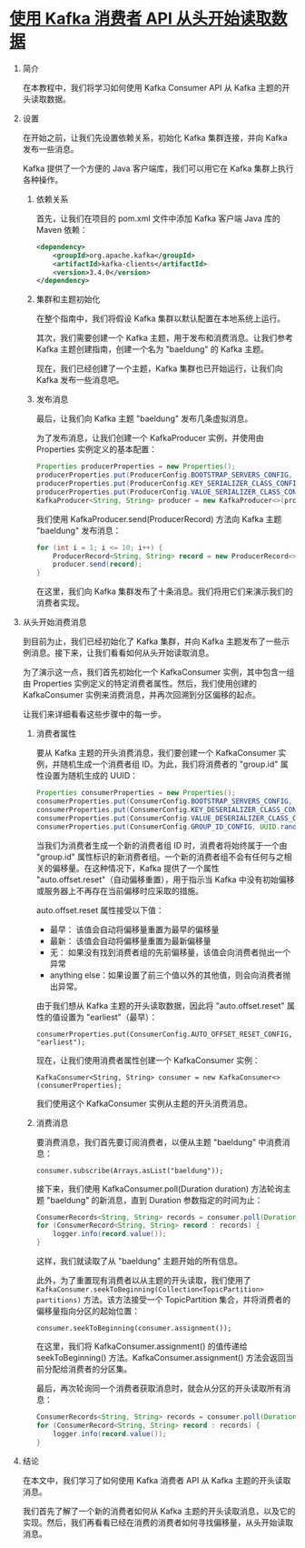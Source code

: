# [使用 Kafka 消费者 API 从头开始读取数据](https://www.baeldung.com/java-kafka-consumer-api-read)

1. 简介

    在本教程中，我们将学习如何使用 Kafka Consumer API 从 Kafka 主题的开头读取数据。

2. 设置

    在开始之前，让我们先设置依赖关系，初始化 Kafka 集群连接，并向 Kafka 发布一些消息。

    Kafka 提供了一个方便的 Java 客户端库，我们可以用它在 Kafka 集群上执行各种操作。

    1. 依赖关系

        首先，让我们在项目的 pom.xml 文件中添加 Kafka 客户端 Java 库的 Maven 依赖：

        ```xml
        <dependency>
            <groupId>org.apache.kafka</groupId>
            <artifactId>kafka-clients</artifactId>
            <version>3.4.0</version>
        </dependency>
        ```

    2. 集群和主题初始化

        在整个指南中，我们将假设 Kafka 集群以默认配置在本地系统上运行。

        其次，我们需要创建一个 Kafka 主题，用于发布和消费消息。让我们参考 Kafka 主题创建指南，创建一个名为 "baeldung" 的 Kafka 主题。

        现在，我们已经创建了一个主题，Kafka 集群也已开始运行，让我们向 Kafka 发布一些消息吧。

    3. 发布消息

        最后，让我们向 Kafka 主题 "baeldung" 发布几条虚拟消息。

        为了发布消息，让我们创建一个 KafkaProducer 实例，并使用由 Properties 实例定义的基本配置：

        ```java
        Properties producerProperties = new Properties();
        producerProperties.put(ProducerConfig.BOOTSTRAP_SERVERS_CONFIG, KAFKA_CONTAINER.getBootstrapServers());
        producerProperties.put(ProducerConfig.KEY_SERIALIZER_CLASS_CONFIG, StringSerializer.class.getName());
        producerProperties.put(ProducerConfig.VALUE_SERIALIZER_CLASS_CONFIG, StringSerializer.class.getName());
        KafkaProducer<String, String> producer = new KafkaProducer<>(producerProperties);
        ```

        我们使用 KafkaProducer.send(ProducerRecord) 方法向 Kafka 主题 "baeldung" 发布消息：

        ```java
        for (int i = 1; i <= 10; i++) {
            ProducerRecord<String, String> record = new ProducerRecord<>("baeldung", String.valueOf(i));
            producer.send(record);
        }
        ```

        在这里，我们向 Kafka 集群发布了十条消息。我们将用它们来演示我们的消费者实现。

3. 从头开始消费消息

    到目前为止，我们已经初始化了 Kafka 集群，并向 Kafka 主题发布了一些示例消息。接下来，让我们看看如何从头开始读取消息。

    为了演示这一点，我们首先初始化一个 KafkaConsumer 实例，其中包含一组由 Properties 实例定义的特定消费者属性。然后，我们使用创建的 KafkaConsumer 实例来消费消息，并再次回溯到分区偏移的起点。

    让我们来详细看看这些步骤中的每一步。

    1. 消费者属性

        要从 Kafka 主题的开头消费消息，我们要创建一个 KafkaConsumer 实例，并随机生成一个消费者组 ID。为此，我们将消费者的 "group.id" 属性设置为随机生成的 UUID：

        ```java
        Properties consumerProperties = new Properties();
        consumerProperties.put(ConsumerConfig.BOOTSTRAP_SERVERS_CONFIG, "localhost:9092");
        consumerProperties.put(ConsumerConfig.KEY_DESERIALIZER_CLASS_CONFIG, StringDeserializer.class.getName());
        consumerProperties.put(ConsumerConfig.VALUE_DESERIALIZER_CLASS_CONFIG, StringDeserializer.class.getName());
        consumerProperties.put(ConsumerConfig.GROUP_ID_CONFIG, UUID.randomUUID().toString());
        ```

        当我们为消费者生成一个新的消费者组 ID 时，消费者将始终属于一个由 "group.id" 属性标识的新消费者组。一个新的消费者组不会有任何与之相关的偏移量。在这种情况下，Kafka 提供了一个属性 "auto.offset.reset"（自动偏移重置），用于指示当 Kafka 中没有初始偏移或服务器上不再存在当前偏移时应采取的措施。

        auto.offset.reset 属性接受以下值：

        - 最早： 该值会自动将偏移量重置为最早的偏移量
        - 最新： 该值会自动将偏移量重置为最新偏移量
        - 无： 如果没有找到消费者组的先前偏移量，该值会向消费者抛出一个异常
        - anything else：如果设置了前三个值以外的其他值，则会向消费者抛出异常。

        由于我们想从 Kafka 主题的开头读取数据，因此将 "auto.offset.reset" 属性的值设置为 "earliest"（最早）：

        `consumerProperties.put(ConsumerConfig.AUTO_OFFSET_RESET_CONFIG, "earliest");`

        现在，让我们使用消费者属性创建一个 KafkaConsumer 实例：

        `KafkaConsumer<String, String> consumer = new KafkaConsumer<>(consumerProperties);`

        我们使用这个 KafkaConsumer 实例从主题的开头消费消息。

    2. 消费消息

        要消费消息，我们首先要订阅消费者，以便从主题 "baeldung" 中消费消息：

        `consumer.subscribe(Arrays.asList("baeldung"));`

        接下来，我们使用 KafkaConsumer.poll(Duration duration) 方法轮询主题 "baeldung" 的新消息，直到 Duration 参数指定的时间为止：

        ```java
        ConsumerRecords<String, String> records = consumer.poll(Duration.ofSeconds(10));
        for (ConsumerRecord<String, String> record : records) {
            logger.info(record.value());
        }
        ```

        这样，我们就读取了从 "baeldung" 主题开始的所有信息。

        此外，为了重置现有消费者以从主题的开头读取，我们使用了 `KafkaConsumer.seekToBeginning(Collection<TopicPartition> partitions)` 方法。该方法接受一个 TopicPartition 集合，并将消费者的偏移量指向分区的起始位置：

        `consumer.seekToBeginning(consumer.assignment());`

        在这里，我们将 KafkaConsumer.assignment() 的值传递给 seekToBeginning() 方法。KafkaConsumer.assignment() 方法会返回当前分配给消费者的分区集。

        最后，再次轮询同一个消费者获取消息时，就会从分区的开头读取所有消息：

        ```java
        ConsumerRecords<String, String> records = consumer.poll(Duration.ofSeconds(10));
        for (ConsumerRecord<String, String> record : records) {
            logger.info(record.value());
        }
        ```

4. 结论

    在本文中，我们学习了如何使用 Kafka 消费者 API 从 Kafka 主题的开头读取消息。

    我们首先了解了一个新的消费者如何从 Kafka 主题的开头读取消息，以及它的实现。然后，我们再看看已经在消费的消费者如何寻找偏移量，从头开始读取消息。
